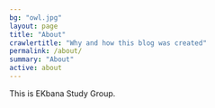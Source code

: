 ```yaml
---
bg: "owl.jpg"
layout: page
title: "About"
crawlertitle: "Why and how this blog was created"
permalink: /about/
summary: "About"
active: about
---
```


This is EKbana Study Group.